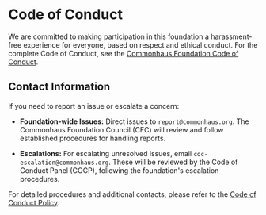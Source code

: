 # Code of Conduct

We are committed to making participation in this foundation a harassment-free experience for everyone, based on respect and ethical conduct. For the complete Code of Conduct, see the [Commonhaus Foundation Code of Conduct](https://www.commonhaus.org/policies/code-of-conduct/).

## Contact Information

If you need to report an issue or escalate a concern:

- **Foundation-wide Issues:** Direct issues to `report@commonhaus.org`. The Commonhaus Foundation Council (CFC) will review and follow established procedures for handling reports.

- **Escalations:** For escalating unresolved issues, email `coc-escalation@commonhaus.org`. These will be reviewed by the Code of Conduct Panel (COCP), following the foundation's escalation procedures.

For detailed procedures and additional contacts, please refer to the [Code of Conduct Policy](https://www.commonhaus.org/policies/code-of-conduct/).
